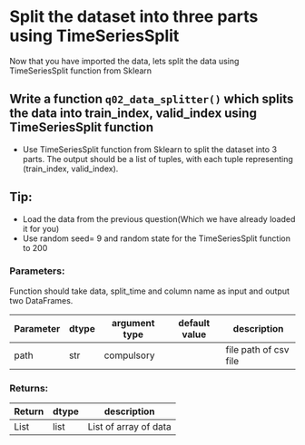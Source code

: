 # Split the dataset into three parts using TimeSeriesSplit

Now that you have imported the data, lets split the data using TimeSeriesSplit function from Sklearn


## Write a function `q02_data_splitter()` which splits the data into train_index, valid_index using TimeSeriesSplit function

- Use TimeSeriesSplit function from Sklearn to split the dataset into 3 parts. The output should be a list of tuples, with each tuple representing (train_index, valid_index).

## Tip:
- Load the data from the previous question(Which we have already loaded it for you)
- Use random seed= 9  and random state for the TimeSeriesSplit function to 200

### Parameters:

Function should take data, split_time and column name as input and output two DataFrames.

| Parameter | dtype | argument type | default value | description |
| --- | --- | --- | --- | --- |
| path | str | compulsory |  | file path of csv file |


### Returns:

| Return | dtype | description |
| --- | --- | --- |
| List | list | List of array of data |

